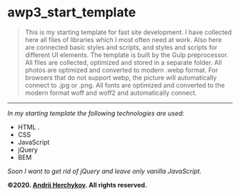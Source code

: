 # awp3_start_template

> This is my starting template for fast site development. I have collected here all files of libraries which I most often need at work. Also here are connected basic styles and scripts, and styles and scripts for different UI elements. The template is built by the Gulp preprocessor. All files are collected, optimized and stored in a separate folder. All photos are optimized and converted to modern .webp format. For browsers that do not support webp, the picture will automatically connect to .jpg or .png. All fonts are optimized and converted to the modern format woff and woff2 and automatically connect.

---------------------------------------

*In my starting template the following technologies are used:*
* HTML .
* CSS
* JavaScript
* jQuery
* BEM

*Soon I want to get rid of jQuery and leave only vanilla JavaScript.*

**&copy;2020. [Andrii Herchykov](http://instagram.com/andrii_wp3_ "My Instagram"). All rights reserved.**
